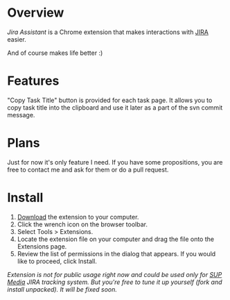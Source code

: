 # Overview
*Jira Assistant* is a Chrome extension that makes interactions with [JIRA](http://www.atlassian.com/software/jira/overview) easier.

And of course makes life better :)

# Features

"Copy Task Title" button is provided for each task page. It allows you to copy task title into the clipboard and use it later as a part of the svn commit message.

# Plans
Just for now it's only feature I need. If you have some propositions, you are free to contact me and ask for them or do a pull request.

# Install

1. <a href="http://valeriivasin.com/extensions/jira_assistant/jira_assistant.crx" download="jira_assistant.crx">Download</a> the extension to your computer.
2. Click the wrench icon on the browser toolbar.
3. Select Tools > Extensions.
4. Locate the extension file on your computer and drag the file onto the Extensions page.
5. Review the list of permissions in the dialog that appears. If you would like to proceed, click Install.

*Extension is not for public usage right now and could be used only for [SUP Media](http://www.sup.com/en/index.html) JIRA tracking system. But you're free to tune it up yourself (fork and install unpacked). It will be fixed soon.*
